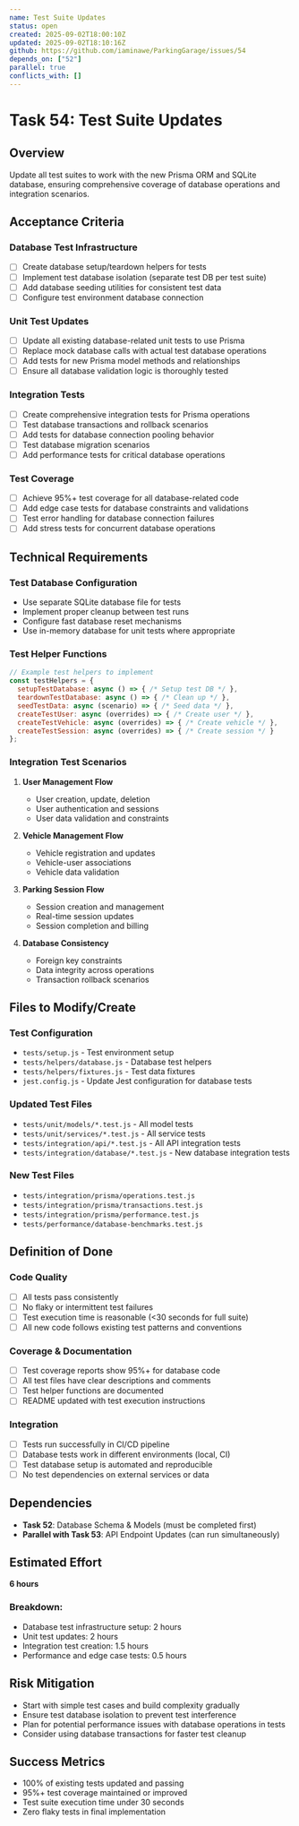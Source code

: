 ```yaml
---
name: Test Suite Updates
status: open
created: 2025-09-02T18:00:10Z
updated: 2025-09-02T18:10:16Z
github: https://github.com/iaminawe/ParkingGarage/issues/54
depends_on: ["52"]
parallel: true
conflicts_with: []
---
```


# Task 54: Test Suite Updates

## Overview
Update all test suites to work with the new Prisma ORM and SQLite database, ensuring comprehensive coverage of database operations and integration scenarios.

## Acceptance Criteria

### Database Test Infrastructure
- [ ] Create database setup/teardown helpers for tests
- [ ] Implement test database isolation (separate test DB per test suite)
- [ ] Add database seeding utilities for consistent test data
- [ ] Configure test environment database connection

### Unit Test Updates
- [ ] Update all existing database-related unit tests to use Prisma
- [ ] Replace mock database calls with actual test database operations
- [ ] Add tests for new Prisma model methods and relationships
- [ ] Ensure all database validation logic is thoroughly tested

### Integration Tests
- [ ] Create comprehensive integration tests for Prisma operations
- [ ] Test database transactions and rollback scenarios
- [ ] Add tests for database connection pooling behavior
- [ ] Test database migration scenarios
- [ ] Add performance tests for critical database operations

### Test Coverage
- [ ] Achieve 95%+ test coverage for all database-related code
- [ ] Add edge case tests for database constraints and validations
- [ ] Test error handling for database connection failures
- [ ] Add stress tests for concurrent database operations

## Technical Requirements

### Test Database Configuration
- Use separate SQLite database file for tests
- Implement proper cleanup between test runs
- Configure fast database reset mechanisms
- Use in-memory database for unit tests where appropriate

### Test Helper Functions
```javascript
// Example test helpers to implement
const testHelpers = {
  setupTestDatabase: async () => { /* Setup test DB */ },
  teardownTestDatabase: async () => { /* Clean up */ },
  seedTestData: async (scenario) => { /* Seed data */ },
  createTestUser: async (overrides) => { /* Create user */ },
  createTestVehicle: async (overrides) => { /* Create vehicle */ },
  createTestSession: async (overrides) => { /* Create session */ }
};
```

### Integration Test Scenarios
1. **User Management Flow**
   - User creation, update, deletion
   - User authentication and sessions
   - User data validation and constraints

2. **Vehicle Management Flow**
   - Vehicle registration and updates
   - Vehicle-user associations
   - Vehicle data validation

3. **Parking Session Flow**
   - Session creation and management
   - Real-time session updates
   - Session completion and billing

4. **Database Consistency**
   - Foreign key constraints
   - Data integrity across operations
   - Transaction rollback scenarios

## Files to Modify/Create

### Test Configuration
- `tests/setup.js` - Test environment setup
- `tests/helpers/database.js` - Database test helpers
- `tests/helpers/fixtures.js` - Test data fixtures
- `jest.config.js` - Update Jest configuration for database tests

### Updated Test Files
- `tests/unit/models/*.test.js` - All model tests
- `tests/unit/services/*.test.js` - All service tests
- `tests/integration/api/*.test.js` - All API integration tests
- `tests/integration/database/*.test.js` - New database integration tests

### New Test Files
- `tests/integration/prisma/operations.test.js`
- `tests/integration/prisma/transactions.test.js`
- `tests/integration/prisma/performance.test.js`
- `tests/performance/database-benchmarks.test.js`

## Definition of Done

### Code Quality
- [ ] All tests pass consistently
- [ ] No flaky or intermittent test failures
- [ ] Test execution time is reasonable (<30 seconds for full suite)
- [ ] All new code follows existing test patterns and conventions

### Coverage & Documentation
- [ ] Test coverage reports show 95%+ for database code
- [ ] All test files have clear descriptions and comments
- [ ] Test helper functions are documented
- [ ] README updated with test execution instructions

### Integration
- [ ] Tests run successfully in CI/CD pipeline
- [ ] Database tests work in different environments (local, CI)
- [ ] Test database setup is automated and reproducible
- [ ] No test dependencies on external services or data

## Dependencies
- **Task 52**: Database Schema & Models (must be completed first)
- **Parallel with Task 53**: API Endpoint Updates (can run simultaneously)

## Estimated Effort
**6 hours**

### Breakdown:
- Database test infrastructure setup: 2 hours
- Unit test updates: 2 hours
- Integration test creation: 1.5 hours
- Performance and edge case tests: 0.5 hours

## Risk Mitigation
- Start with simple test cases and build complexity gradually
- Ensure test database isolation to prevent test interference
- Plan for potential performance issues with database operations in tests
- Consider using database transactions for faster test cleanup

## Success Metrics
- 100% of existing tests updated and passing
- 95%+ test coverage maintained or improved
- Test suite execution time under 30 seconds
- Zero flaky tests in final implementation
